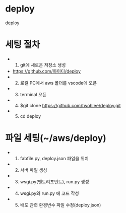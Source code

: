 # deploy
deploy

# 세팅 절차 
- 1. git에 새로운 저장소 생성
-    https://github.com/아이디/deploy
- 2. 로컬 PC에서 aws 폴더를 vscode에 오픈
- 3. terminal 오픈
- 4. $git clone https://github.com/twohlee/deploy.git
- 5. cd deploy 


# 파일 세팅(~/aws/deploy)
- 1. fabfile.py, deploy.json 파일을 위치
- 2. 서버 파일 생성 
- 3. wsgi.py(엔트리포인트), run.py 생성 
- 4. wsgi.py와 run.py 에 코드 작성
- 5. 배포 관련 환경변수 파일 수정(deploy.json)
